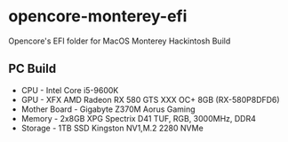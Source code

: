 # opencore-monterey-efi
Opencore's EFI folder for MacOS Monterey Hackintosh Build

## PC Build
* CPU - Intel Core i5-9600K
* GPU - XFX AMD Radeon RX 580 GTS XXX OC+ 8GB (RX-580P8DFD6)
* Mother Board - Gigabyte Z370M Aorus Gaming
* Memory - 2x8GB XPG Spectrix D41 TUF, RGB, 3000MHz, DDR4
* Storage - 1TB SSD Kingston NV1,M.2 2280 NVMe